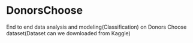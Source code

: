# DonorsChoose
End to end data analysis and modeling(Classification) on Donors Choose dataset(Dataset can we downloaded from Kaggle)
